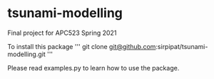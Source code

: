 # tsunami-modelling
Final project for APC523 Spring 2021

To install this package
'''
git clone git@github.com:sirpipat/tsunami-modelling.git
'''

Please read examples.py to learn how to use the package.
